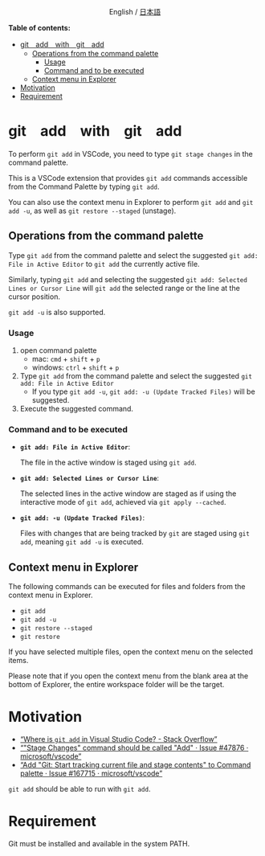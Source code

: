 <p align="center">English / <a href="https://github.com/tettekete/vscode-git-add-with-git-add-extension/blob/main/docs/README.ja.md">日本語</a></p>

**Table of contents:**

- [git　add　with　git　add](#gitaddwithgitadd)
	- [Operations from the command palette](#operations-from-the-command-palette)
		- [Usage](#usage)
		- [Command and to be executed](#command-and-to-be-executed)
	- [Context menu in Explorer](#context-menu-in-explorer)
- [Motivation](#motivation)
- [Requirement](#requirement)


# git　add　with　git　add

To perform `git add` in VSCode, you need to type `git stage changes` in the command palette.

This is a VSCode extension that provides `git add` commands accessible from the Command Palette by typing `git add`.

You can also use the context menu in Explorer to perform `git add` and `git add -u`, as well as `git restore --staged` (unstage).

## Operations from the command palette

Type `git add` from the command palette and select the suggested `git add: File in Active Editor` to `git add` the currently active file.

Similarly, typing `git add` and selecting the suggested `git add: Selected Lines or Cursor Line` will `git add` the selected range or the line at the cursor position.

`git add -u` is also supported.


### Usage

1. open command palette
	- mac: `cmd` + `shift` + `p`
	- windows: `ctrl` + `shift` + `p`
2. Type `git add` from the command palette and select the suggested `git add: File in Active Editor`
    - If you type `git add -u`, `git add: -u (Update Tracked Files)` will be suggested.
3. Execute the suggested command.

### Command and to be executed

- **`git add: File in Active Editor`**:

	The file in the active window is staged using `git add`.

- **`git add: Selected Lines or Cursor Line`**:
	
	The selected lines in the active window are staged as if using the interactive mode of `git add`, achieved via `git apply --cached`.

- **`git add: -u (Update Tracked Files)`**:

	Files with changes that are being tracked by `git` are staged using `git add`, meaning `git add -u` is executed.


## Context menu in Explorer

The following commands can be executed for files and folders from the context menu in Explorer.

- `git add`
- `git add -u`
- `git restore --staged`
- `git restore`

If you have selected multiple files, open the context menu on the selected items.

Please note that if you open the context menu from the blank area at the bottom of Explorer, the entire workspace folder will be the target.


# Motivation

- [“Where is `git add` in Visual Studio Code? - Stack Overflow”](https://stackoverflow.com/questions/49834016/where-is-git-add-in-visual-studio-code)
- [“"Stage Changes" command should be called "Add" · Issue #47876 · microsoft/vscode”](https://github.com/Microsoft/vscode/issues/47876)
- [“Add "Git: Start tracking current file and stage contents" to Command palette · Issue #167715 · microsoft/vscode”](https://github.com/microsoft/vscode/issues/167715)

`git add` should be able to run with `git add`.


# Requirement

Git must be installed and available in the system PATH.
